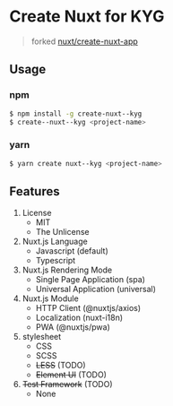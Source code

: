 # Create Nuxt for KYG
> forked [nuxt/create-nuxt-app](https://github.com/nuxt/create-nuxt-app)

## Usage
### npm
```bash
$ npm install -g create-nuxt--kyg
$ create--nuxt--kyg <project-name>
```

### yarn
```bash
$ yarn create nuxt--kyg <project-name>
```

## Features
1. License
	- MIT
	- The Unlicense
2. Nuxt.js Language
	- Javascript (default)
	- Typescript
2. Nuxt.js Rendering Mode
	- Single Page Application (spa)
	- Universal Application (universal)
3. Nuxt.js Module
	- HTTP Client (@nuxtjs/axios)
	- Localization (nuxt-i18n)
	- PWA (@nuxtjs/pwa)
4. stylesheet
	- CSS
	- SCSS
	- ~~LESS~~ (TODO)
	- ~~Element UI~~ (TODO)
5. ~~Test Framework~~ (TODO)
	- None
